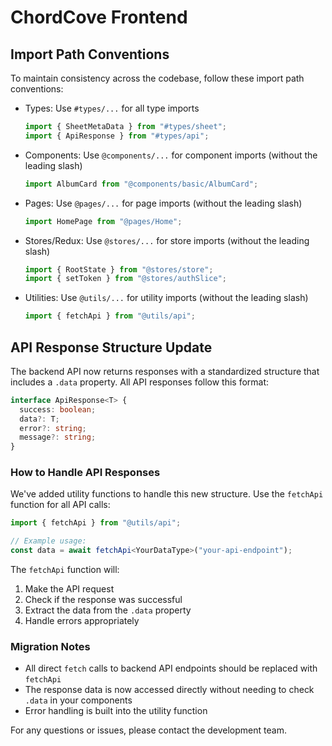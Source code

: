 # ChordCove Frontend

## Import Path Conventions

To maintain consistency across the codebase, follow these import path conventions:

- Types: Use `#types/...` for all type imports

  ```typescript
  import { SheetMetaData } from "#types/sheet";
  import { ApiResponse } from "#types/api";
  ```

- Components: Use `@components/...` for component imports (without the leading slash)

  ```typescript
  import AlbumCard from "@components/basic/AlbumCard";
  ```

- Pages: Use `@pages/...` for page imports (without the leading slash)

  ```typescript
  import HomePage from "@pages/Home";
  ```

- Stores/Redux: Use `@stores/...` for store imports (without the leading slash)

  ```typescript
  import { RootState } from "@stores/store";
  import { setToken } from "@stores/authSlice";
  ```

- Utilities: Use `@utils/...` for utility imports (without the leading slash)
  ```typescript
  import { fetchApi } from "@utils/api";
  ```

## API Response Structure Update

The backend API now returns responses with a standardized structure that includes a `.data` property. All API responses follow this format:

```typescript
interface ApiResponse<T> {
  success: boolean;
  data?: T;
  error?: string;
  message?: string;
}
```

### How to Handle API Responses

We've added utility functions to handle this new structure. Use the `fetchApi` function for all API calls:

```typescript
import { fetchApi } from "@utils/api";

// Example usage:
const data = await fetchApi<YourDataType>("your-api-endpoint");
```

The `fetchApi` function will:

1. Make the API request
2. Check if the response was successful
3. Extract the data from the `.data` property
4. Handle errors appropriately

### Migration Notes

- All direct `fetch` calls to backend API endpoints should be replaced with `fetchApi`
- The response data is now accessed directly without needing to check `.data` in your components
- Error handling is built into the utility function

For any questions or issues, please contact the development team.
